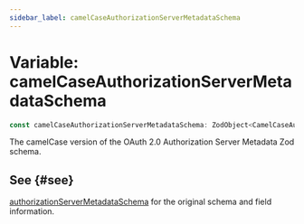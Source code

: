 ```yaml
---
sidebar_label: camelCaseAuthorizationServerMetadataSchema
---
```


# Variable: camelCaseAuthorizationServerMetadataSchema

```ts
const camelCaseAuthorizationServerMetadataSchema: ZodObject<CamelCaseAuthorizationServerMetadata>;
```

The camelCase version of the OAuth 2.0 Authorization Server Metadata Zod schema.

## See {#see}

[authorizationServerMetadataSchema](/references/js/variables/authorizationServerMetadataSchema.md) for the original schema and field information.
